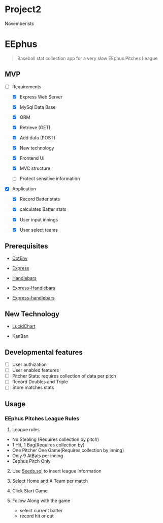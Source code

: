 # Project2
Novemberists

# EEphus
  > Baseball stat collection app for a very slow EEphus Pitches League


## MVP


 - [ ] Requirements


     - [x] Express Web Server

     - [X] MySql Data Base
     
     - [x] ORM

     - [x] Retrieve (GET)

     - [x] Add data (POST)

     - [x] New technology

     - [x] Frontend UI

     - [x] MVC structure

     - [ ] Protect sensitive information
      
- [x] Application

     - [x] Record Batter stats

     - [x] calculates Batter stats
     
     - [x] User input innings

     - [x] User select teams

  

## Prerequisites

   
   - [DotEnv](https://www.npmjs.com/package/dotenv)

   
   - [Express](https://www.npmjs.com/package/express)

  
  - [Handlebars](https://www.npmjs.com/package/express-handlebars)

  - [Express-Handlebars](https://www.npmjs.com/package/handlebars)
  
  
  - [Express-handlebars](https://www.npmjs.com/package/express-handlebars)

## New Technology

  - [LucidChart](https://www.lucidchart.com/)

  - KanBan

## Developmental features
- [ ] User authization
- [ ] User enabled features
- [ ] Pitcher Stats: requires collection of data per pitch
- [ ] Record Doubles and Triple
- [ ] Store matches stats

## Usage

### EEphus Pitches League Rules
1. League rules
  - No Stealing (Requires collection by pitch) 
  - 1 Hit, 1 Bag(Requires collection by) 
  - One Pitcher One Game(Requires collection by inning)
  - Only 9 AtBats per inning
  - Eephus Pitch Only


2. Use [Seeds.sql](./models/seeds.sql) to insert league Information

3. Select Home and A Team per match

4. Click Start Game 

5. Follow Along with the game
    - select current batter
    - record hit or out


  
  



